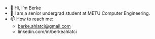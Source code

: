 - 👋 Hi, I’m Berke
- :school: I am a senior undergrad student at METU Computer Engineering.
- 📫 How to reach me:
  - berke.ahlatci@gmail.com
  - linkedin.com/in/berkeahlatci


<!---
berke-a/berke-a is a ✨ special ✨ repository because its `README.md` (this file) appears on your GitHub profile.
You can click the Preview link to take a look at your changes.
--->
